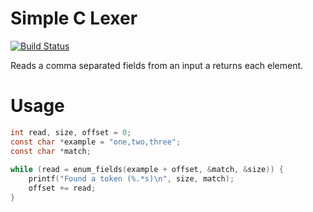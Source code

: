 # Simple C Lexer

[![Build Status](https://travis-ci.org/jbussdieker/c-simple_lexer.png?branch=master)](https://travis-ci.org/jbussdieker/c-simple_lexer)

Reads a comma separated fields from an input a returns each element.

# Usage

```c
int read, size, offset = 0;
const char *example = "one,two,three";
const char *match;
    
while (read = enum_fields(example + offset, &match, &size)) {
    printf("Found a token (%.*s)\n", size, match);
    offset += read;
}
```
